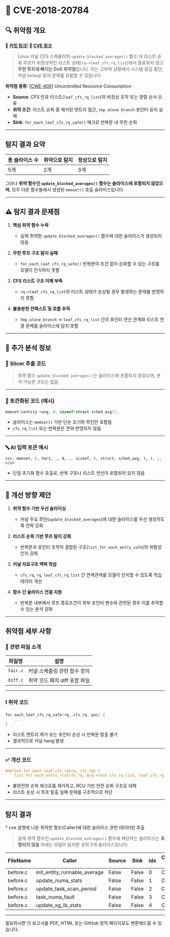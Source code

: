 # 📁 CVE-2018-20784

## 🔍 취약점 개요

**🔗 [커밋 링크](https://github.com/php/php-src/commit/0f8cf3b8497dc45c010c44ed9e96518e11e19fc3)**| **🔗 [CVE 링크](https://www.cvedetails.com/cve/CVE-2018-20784/)**

> Linux 커널 CFS 스케줄러의 `update_blocked_averages()` 함수 내 리스트 순회 루프가 비정상적인 리스트 상태(`rq->leaf_cfs_rq_list`)에서 종료되지 않고 **무한 루프에 빠지는 DoS 취약점**입니다.
> 이는 고부하 상황에서 시스템 응답 중단, 커널 lockup 등의 문제를 유발할 수 있습니다.

**취약점 종류**: \[[CWE-400](https://cwe.mitre.org/data/definitions/400.html)] Uncontrolled Resource Consumption

* **Source**: CFS 런큐 리스트(`leaf_cfs_rq_list`)의 비정상 조작 또는 정렬 순서 오류
* **취약 조건**: 리스트 순회 중 제거된 엔트리 접근, `tmp_alone_branch` 포인터 유지 실패
* **Sink**: `for_each_leaf_cfs_rq_safe()` 매크로 반복문 내 무한 순회

---

## 탐지 결과 요약

| 총 슬라이스 수 | 취약으로 탐지 | 정상으로 탐지 |
| -------- | ------- | ------- |
| 5개       | 2개      | 3개      |

그러나 **취약 함수인 `update_blocked_averages()` 함수는 슬라이스에 포함되지 않았으며**, 모두 다른 함수들에서 생성된 `memset()` 호출 슬라이스입니다.

---

## ⚠️ 탐지 결과 문제점

1. **핵심 취약 함수 누락**

   * 실제 취약한 `update_blocked_averages()` 함수에 대한 슬라이스가 생성되지 않음

2. **무한 루프 구조 탐지 실패**

   * `for_each_leaf_cfs_rq_safe()` 반복문이 조건 없이 순회할 수 있는 구조를 모델이 인식하지 못함

3. **CFS 리스트 구조 이해 부족**

   * `rq->leaf_cfs_rq_list`의 리스트 상태가 손상될 경우 발생하는 문제를 반영하지 못함

4. **불충분한 컨텍스트 및 흐름 추적**

   * `tmp_alone_branch` → `leaf_cfs_rq_list` 간의 포인터 연산 관계와 리스트 연결 문제를 슬라이스에 담지 못함

---

## 🧠 추가 분석 정보

### 🔎 Slicer 추출 코드

> 취약 함수 `update_blocked_averages()`는 슬라이스에 포함되지 않았으며, 분석 가능한 코드는 없음

---

### 🧩 토큰화된 코드 (예시)

```c
memset(&entity->avg, 0, sizeof(struct sched_avg));
```

* 슬라이스는 `memset()` 기반 단순 초기화 루틴만 포함됨
* `cfs_rq_list` 또는 반복문은 전혀 반영되지 않음

---

### 🔤 AI 입력 토큰 예시

```
<s>, memset, (, Var1, ,, 0, ,, sizeof, (, struct, sched_avg, ), ), ;, </s>
```

* 단일 초기화 함수 호출로, 반복 구조나 리스트 연산이 포함되어 있지 않음

---

## 🧪 개선 방향 제안

1. **취약 함수 기반 우선 슬라이싱**

   * 커널 주요 루틴(`update_blocked_averages`)에 대한 슬라이스를 우선 생성하도록 전략 강화

2. **리스트 순회 기반 루프 탐지 강화**

   * 반복문과 포인터 조작이 결합된 구조(`list_for_each_entry_safe`)의 위험성 인지 강화

3. **커널 자료구조 맥락 학습**

   * `cfs_rq`, `rq`, `leaf_cfs_rq_list` 간 연계관계를 모델이 인지할 수 있도록 학습데이터 개선

4. **함수 간 슬라이스 연결 지원**

   * 반복문 내부에서 루프 종료조건이 외부 포인터 변수와 관련된 경우 이를 추적할 수 있는 분석 강화

---

## 취약점 세부 사항

### 📁 관련 파일 소개

| 파일명      | 설명                  |
| -------- | ------------------- |
| `fair.c` | 커널 스케줄링 관련 함수 정의    |
| `diff.c` | 취약 코드 패치 diff 포함 파일 |

---

### ❗️ 취약 코드

```c
for_each_leaf_cfs_rq_safe(rq, cfs_rq, pos) {
    ...
}
```

* 리스트 엔트리 제거 또는 포인터 손상 시 반복문 탈출 불가
* 결과적으로 커널 hang 발생

---

### ✅ 개선 코드

```c
#define for_each_leaf_cfs_rq(rq, cfs_rq) \
    list_for_each_entry_rcu(cfs_rq, &rq->leaf_cfs_rq_list, leaf_cfs_rq_list)
```

* 불완전한 순회 매크로를 제거하고, RCU 기반 안전 순회 구조로 대체
* 리스트 손상 시 루프 탈출 실패 문제를 구조적으로 차단

---

## 탐지 결과

\* cve 설명에 나온 취약한 함수(Caller)에 대한 슬라이스 관련 데이터만 추출

> 실제 취약 함수인 `update_blocked_averages()` 함수에 해당하는 슬라이스는 **포함되지 않음**
> 아래는 모델이 탐지한 상위 5개 슬라이스입니다:

| FileName | Caller                          | Source | Sink  | idx | CWE-ID | category       | criterion | line | label | token\_length | predict |
| -------- | ------------------------------- | ------ | ----- | --- | ------ | -------------- | --------- | ---- | ----- | ------------- | ------- |
| before.c | init\_entity\_runnable\_average | False  | False | 0   | CWE-   | CallExpression | memset    | 703  | -3    | 85            | 1       |
| before.c | update\_numa\_stats             | False  | False | 1   | CWE-   | CallExpression | memset    | 1476 | -3    | 95            | 1       |
| before.c | update\_task\_scan\_period      | False  | False | 2   | CWE-   | CallExpression | memset    | 1978 | -3    | 409           | 0       |
| before.c | task\_numa\_fault               | False  | False | 3   | CWE-   | CallExpression | memset    | 2375 | -3    | 419           | 0       |
| before.c | update\_sg\_lb\_stats           | False  | False | 4   | CWE-   | CallExpression | memset    | 8172 | -3    | 390           | 0       |

---

필요하시면 이 보고서를 PDF, HTML 또는 GitHub 정적 페이지로도 변환해드릴 수 있습니다.
